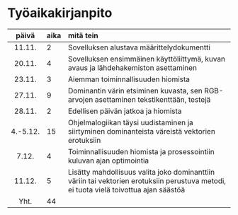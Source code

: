 # Työaikakirjanpito #

| päivä | aika | mitä tein  |
| :----:|:-----| :-----|
| 11.11. | 2    | Sovelluksen alustava määrittelydokumentti |
| 20.11. | 4    | Sovelluksen ensimmäinen käyttöliittymä, kuvan avaus ja lähdehakemiston asettaminen |
| 23.11. | 3    | Aiemman toiminnallisuuden hiomista |
| 27.11. | 9    | Dominantin värin etsiminen kuvasta, sen RGB-arvojen asettaminen tekstikenttään, testejä |
| 28.11. | 2    | Edellisen päivän jatkoa ja hiomista |
| 4.-5.12.| 15   | Ohjelmalogiikan täysi uudistaminen ja siirtyminen dominanteista väreistä vektorien erotuksiin |
| 7.12.  | 4    | Toiminnallisuuden hiomista ja prosessointiin kuluvan ajan optimointia |
| 11.12. | 5    | Lisätty mahdollisuus valita joko dominanttiin väriin tai vektorien erotuksiin perustuva metodi, ei tuota vielä toivottua ajan säästöä |
| Yht. | 44 |
